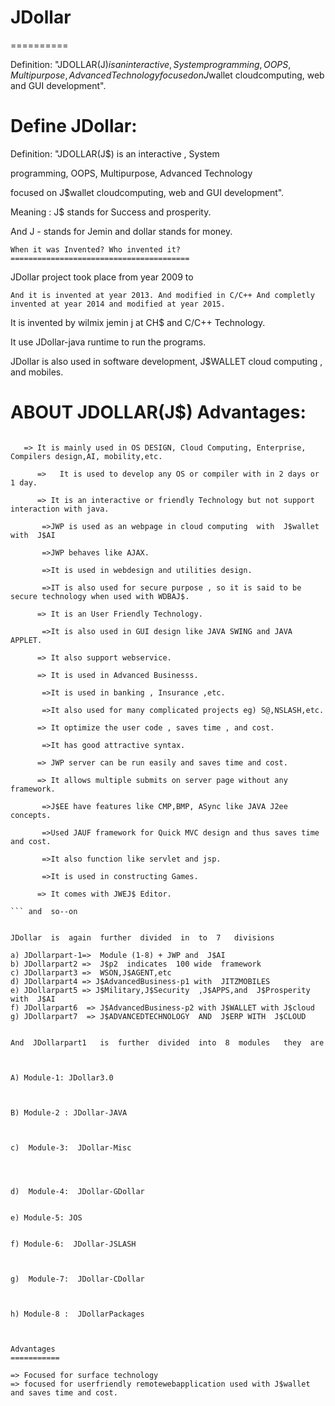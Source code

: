 # JDollar
==========

 Definition: "JDOLLAR(J$) is an interactive , System  programming, OOPS, Multipurpose, Advanced Technology  focused on J$wallet cloudcomputing, web and GUI development".






Define  JDollar:  
=================

Definition: "JDOLLAR(J$) is an interactive , System

programming, OOPS, Multipurpose, Advanced Technology

focused on J$wallet cloudcomputing, web and GUI development".


Meaning : J$ stands for Success and prosperity.

And J - stands for Jemin and dollar stands for money.



    When it was Invented? Who invented it?
    ========================================

JDollar project took place from year 2009 to

    And it is invented at year 2013. And modified in C/C++ And completly invented at year 2014 and modified at year 2015.

It is invented by wilmix jemin j at CH$ and C/C++ Technology.

It use JDollar-java runtime to run the programs.

JDollar is also used in software development, J$WALLET cloud computing , and mobiles.




ABOUT JDOLLAR(J$) Advantages:
==============================

```

   => It is mainly used in OS DESIGN, Cloud Computing, Enterprise, Compilers design,AI, mobility,etc.

      =>   It is used to develop any OS or compiler with in 2 days or 1 day.

      => It is an interactive or friendly Technology but not support interaction with java.

       =>JWP is used as an webpage in cloud computing  with  J$wallet  with  J$AI

       =>JWP behaves like AJAX.

       =>It is used in webdesign and utilities design.

       =>IT is also used for secure purpose , so it is said to be secure technology when used with WDBAJ$.

      => It is an User Friendly Technology.

       =>It is also used in GUI design like JAVA SWING and JAVA APPLET.

      => It also support webservice.

      => It is used in Advanced Businesss.

       =>It is used in banking , Insurance ,etc.

       =>It also used for many complicated projects eg) S@,NSLASH,etc.

      => It optimize the user code , saves time , and cost.

       =>It has good attractive syntax.

      => JWP server can be run easily and saves time and cost.

      => It allows multiple submits on server page without any framework.

       =>J$EE have features like CMP,BMP, ASync like JAVA J2ee concepts.

       =>Used JAUF framework for Quick MVC design and thus saves time and cost.

       =>It also function like servlet and jsp.

       =>It is used in constructing Games.

      => It comes with JWEJ$ Editor.

``` and  so--on


JDollar  is  again  further  divided  in  to  7   divisions

a) JDollarpart-1=>  Module (1-8) + JWP and  J$AI
b) JDollarpart2 =>  J$p2  indicates  100 wide  framework
c) JDollarpart3 =>  WSON,J$AGENT,etc
d) JDollarpart4 => J$AdvancedBusiness-p1 with  JITZMOBILES
e) JDollarpart5 => J$Military,J$Security  ,J$APPS,and  J$Prosperity  with  J$AI
f) JDollarpart6  => J$AdvancedBusiness-p2 with J$WALLET with J$cloud
g) JDollarpart7  => J$ADVANCEDTECHNOLOGY  AND  J$ERP WITH  J$CLOUD  


And  JDollarpart1   is  further  divided  into  8  modules   they  are



A) Module-1: JDollar3.0



B) Module-2 : JDollar-JAVA



c)  Module-3:  JDollar-Misc




d)  Module-4:  JDollar-GDollar


e) Module-5: JOS


f) Module-6:  JDollar-JSLASH



g)  Module-7:  JDollar-CDollar



h) Module-8 :  JDollarPackages



Advantages
===========

=> Focused for surface technology
=> focused for userfriendly remotewebapplication used with J$wallet and saves time and cost.
